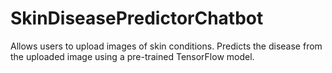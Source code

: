 # SkinDiseasePredictorChatbot
Allows users to upload images of skin conditions.  Predicts the disease from the uploaded image using a pre-trained TensorFlow model.
